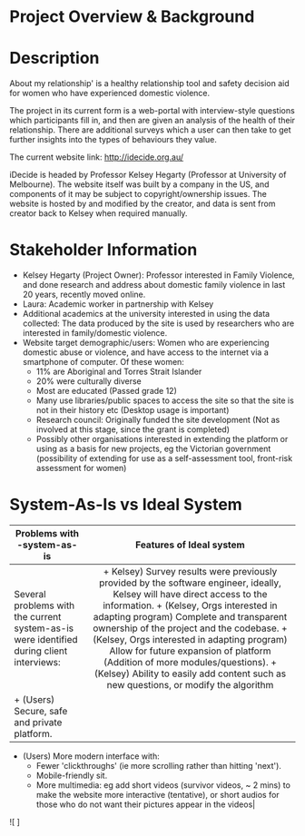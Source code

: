 # Project Overview & Background

Description
================================================================================
About my relationship' is a healthy relationship tool and safety decision aid for women who have experienced domestic violence. 

The project in its current form is a web-portal with interview-style questions which participants fill in, and then are given an analysis of the health of their relationship. There are additional surveys which a user can then take to get further insights into the types of behaviours they value.

The current website link: http://idecide.org.au/

iDecide is headed by Professor Kelsey Hegarty (Professor at University of Melbourne). The website itself was built by a company in the US, and components of it may be subject to copyright/ownership issues. The website is hosted by and modified by the creator, and data is sent from creator back to Kelsey when required manually.

Stakeholder Information
================================================================================

+ Kelsey Hegarty (Project Owner): Professor interested in Family Violence, and done research and address about domestic family violence in last 20 years, recently moved online.
+ Laura: Academic worker in partnership with Kelsey
+ Additional academics at the university interested in using the data collected: The data produced by the site is used by researchers who are interested in family/domestic violence.
+ Website target demographic/users: Women who are experiencing domestic abuse or violence, and have access to the internet via a smartphone of computer. Of these women:
   + 11% are Aboriginal and Torres Strait Islander
   + 20% were culturally diverse
   + Most are educated (Passed grade 12) 
   +  Many use libraries/public spaces to access the site so that the site is not in their history etc (Desktop usage is important)
   +  Research council: Originally funded the site development (Not as involved at this stage, since the grant is completed)
   +  Possibly other organisations interested in extending the platform or using as a basis for new projects, eg the Victorian government (possibility of extending for use as a self-assessment tool, front-risk assessment for women)


System-As-Is vs Ideal System
================================================================================
| Problems with -system-as-is         | Features of Ideal system         |
| ----------------------------------- |:-------------------------------:| 
| Several problems with the current system-as-is were identified during client interviews: | + Kelsey) Survey results were previously provided by the software engineer, ideally, Kelsey will have direct access to the information. + (Kelsey, Orgs interested in adapting program) Complete and transparent ownership of the project and the codebase. + (Kelsey, Orgs interested in adapting program) Allow for future expansion of platform (Addition of more modules/questions). + (Kelsey) Ability to easily add content such as new questions, or modify the algorithm
| + (Users) Secure, safe and private platform.
+ (Users) More modern interface with:
   + Fewer 'clickthroughs' (ie more scrolling rather than hitting 'next').
   + Mobile-friendly sit.
   + More multimedia: eg add short videos (survivor videos, ~ 2 mins) to make the website more interactive (tentative), or short audios for those who do not want their pictures appear in the videos|


![ ] 


